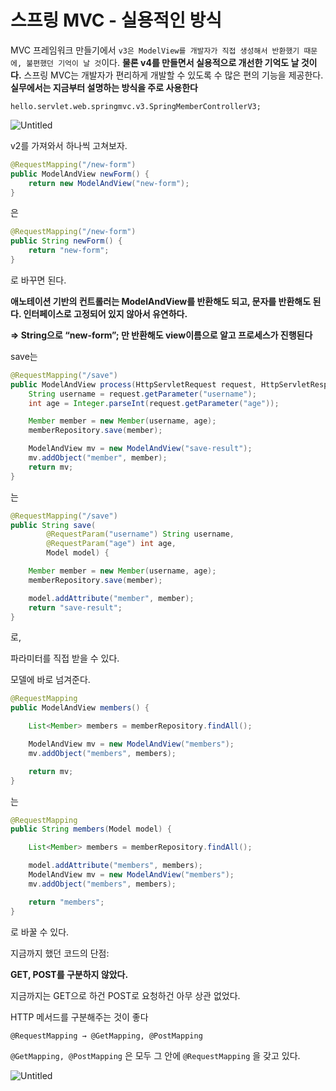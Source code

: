 # 스프링 MVC - 실용적인 방식

MVC 프레임워크 만들기에서 `v3은 ModelView를 개발자가 직접 생성해서 반환했기 때문에, 불편했던 기억이 날 것`이다. **물론 v4를 만들면서 실용적으로 개선한 기억도 날 것이다.**
스프링 MVC는 개발자가 편리하게 개발할 수 있도록 수 많은 편의 기능을 제공한다.
**실무에서는 지금부터 설명하는 방식을 주로 사용한다**

`hello.servlet.web.springmvc.v3.SpringMemberControllerV3;`

![Untitled](%E1%84%89%E1%85%B3%E1%84%91%E1%85%B3%E1%84%85%E1%85%B5%E1%86%BC%20MVC%20-%20%E1%84%89%E1%85%B5%E1%86%AF%E1%84%8B%E1%85%AD%E1%86%BC%E1%84%8C%E1%85%A5%E1%86%A8%E1%84%8B%E1%85%B5%E1%86%AB%20%E1%84%87%E1%85%A1%E1%86%BC%E1%84%89%E1%85%B5%E1%86%A8%20d6398d3707a64f8d9ce4fc2c4ed6a281/Untitled.png)

v2를 가져와서 하나씩 고쳐보자.

```java
@RequestMapping("/new-form")
public ModelAndView newForm() {
    return new ModelAndView("new-form");
}
```

은

```java
@RequestMapping("/new-form")
public String newForm() {
    return "new-form";
}
```

로 바꾸면 된다.

**애노테이션 기반의 컨트롤러는 ModelAndView를 반환해도 되고, 문자를 반환해도 된다. 인터페이스로 고정되어 있지 않아서 유연하다.**

**⇒ String으로 “new-form”; 만 반환해도 view이름으로 알고 프로세스가 진행된다**

save는 

```java
@RequestMapping("/save")
public ModelAndView process(HttpServletRequest request, HttpServletResponse response) {
    String username = request.getParameter("username");
    int age = Integer.parseInt(request.getParameter("age"));

    Member member = new Member(username, age);
    memberRepository.save(member);

    ModelAndView mv = new ModelAndView("save-result");
    mv.addObject("member", member);
    return mv;
}
```

는

```java
@RequestMapping("/save")
public String save(
        @RequestParam("username") String username,
        @RequestParam("age") int age,
        Model model) {

    Member member = new Member(username, age);
    memberRepository.save(member);

    model.addAttribute("member", member);
    return "save-result";
}
```

로,

파라미터를 직접 받을 수 있다. 

모델에 바로 넘겨준다.

```java
@RequestMapping
public ModelAndView members() {

    List<Member> members = memberRepository.findAll();

    ModelAndView mv = new ModelAndView("members");
    mv.addObject("members", members);

    return mv;
}
```

는

```java
@RequestMapping
public String members(Model model) {

    List<Member> members = memberRepository.findAll();

    model.addAttribute("members", members);
    ModelAndView mv = new ModelAndView("members");
    mv.addObject("members", members);

    return "members";
}
```

로 바꿀 수 있다.

지금까지 했던 코드의 단점:

**GET, POST를 구분하지 않았다.**

지금까지는 GET으로 하건 POST로 요청하건 아무 상관 없었다.

HTTP 메서드를 구분해주는 것이 좋다

`@RequestMapping → @GetMapping, @PostMapping`

`@GetMapping, @PostMapping` 은 모두 그 안에 `@RequestMapping` 을 갖고 있다.

![Untitled](%E1%84%89%E1%85%B3%E1%84%91%E1%85%B3%E1%84%85%E1%85%B5%E1%86%BC%20MVC%20-%20%E1%84%89%E1%85%B5%E1%86%AF%E1%84%8B%E1%85%AD%E1%86%BC%E1%84%8C%E1%85%A5%E1%86%A8%E1%84%8B%E1%85%B5%E1%86%AB%20%E1%84%87%E1%85%A1%E1%86%BC%E1%84%89%E1%85%B5%E1%86%A8%20d6398d3707a64f8d9ce4fc2c4ed6a281/Untitled%201.png)
